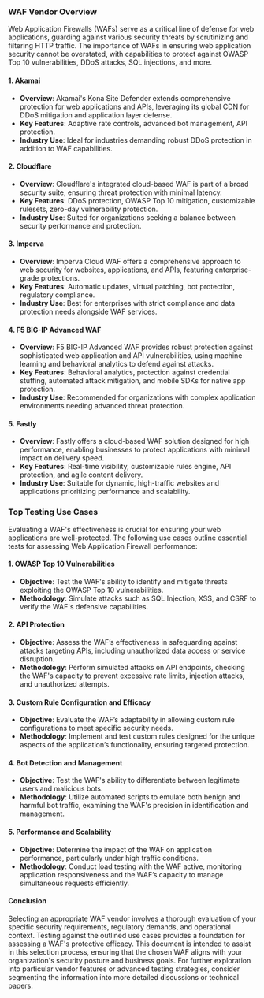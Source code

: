 ### WAF Vendor Overview

Web Application Firewalls (WAFs) serve as a critical line of defense for web applications, guarding against various security threats by scrutinizing and filtering HTTP traffic. The importance of WAFs in ensuring web application security cannot be overstated, with capabilities to protect against OWASP Top 10 vulnerabilities, DDoS attacks, SQL injections, and more.

#### 1. **Akamai**

- **Overview**: Akamai's Kona Site Defender extends comprehensive protection for web applications and APIs, leveraging its global CDN for DDoS mitigation and application layer defense.
- **Key Features**: Adaptive rate controls, advanced bot management, API protection.
- **Industry Use**: Ideal for industries demanding robust DDoS protection in addition to WAF capabilities.

#### 2. **Cloudflare**

- **Overview**: Cloudflare's integrated cloud-based WAF is part of a broad security suite, ensuring threat protection with minimal latency.
- **Key Features**: DDoS protection, OWASP Top 10 mitigation, customizable rulesets, zero-day vulnerability protection.
- **Industry Use**: Suited for organizations seeking a balance between security performance and protection.

#### 3. **Imperva**

- **Overview**: Imperva Cloud WAF offers a comprehensive approach to web security for websites, applications, and APIs, featuring enterprise-grade protections.
- **Key Features**: Automatic updates, virtual patching, bot protection, regulatory compliance.
- **Industry Use**: Best for enterprises with strict compliance and data protection needs alongside WAF services.

#### 4. **F5 BIG-IP Advanced WAF**

- **Overview**: F5 BIG-IP Advanced WAF provides robust protection against sophisticated web application and API vulnerabilities, using machine learning and behavioral analytics to defend against attacks.
- **Key Features**: Behavioral analytics, protection against credential stuffing, automated attack mitigation, and mobile SDKs for native app protection.
- **Industry Use**: Recommended for organizations with complex application environments needing advanced threat protection.

#### 5. **Fastly**

- **Overview**: Fastly offers a cloud-based WAF solution designed for high performance, enabling businesses to protect applications with minimal impact on delivery speed.
- **Key Features**: Real-time visibility, customizable rules engine, API protection, and agile content delivery.
- **Industry Use**: Suitable for dynamic, high-traffic websites and applications prioritizing performance and scalability.

### Top Testing Use Cases

Evaluating a WAF's effectiveness is crucial for ensuring your web applications are well-protected. The following use cases outline essential tests for assessing Web Application Firewall performance:

#### 1. **OWASP Top 10 Vulnerabilities**

- **Objective**: Test the WAF's ability to identify and mitigate threats exploiting the OWASP Top 10 vulnerabilities.
- **Methodology**: Simulate attacks such as SQL Injection, XSS, and CSRF to verify the WAF's defensive capabilities.

#### 2. **API Protection**

- **Objective**: Assess the WAF’s effectiveness in safeguarding against attacks targeting APIs, including unauthorized data access or service disruption.
- **Methodology**: Perform simulated attacks on API endpoints, checking the WAF's capacity to prevent excessive rate limits, injection attacks, and unauthorized attempts.

#### 3. **Custom Rule Configuration and Efficacy**

- **Objective**: Evaluate the WAF’s adaptability in allowing custom rule configurations to meet specific security needs.
- **Methodology**: Implement and test custom rules designed for the unique aspects of the application’s functionality, ensuring targeted protection.

#### 4. **Bot Detection and Management**

- **Objective**: Test the WAF's ability to differentiate between legitimate users and malicious bots.
- **Methodology**: Utilize automated scripts to emulate both benign and harmful bot traffic, examining the WAF's precision in identification and management.

#### 5. **Performance and Scalability**

- **Objective**: Determine the impact of the WAF on application performance, particularly under high traffic conditions.
- **Methodology**: Conduct load testing with the WAF active, monitoring application responsiveness and the WAF’s capacity to manage simultaneous requests efficiently.

#### Conclusion

Selecting an appropriate WAF vendor involves a thorough evaluation of your specific security requirements, regulatory demands, and operational context. Testing against the outlined use cases provides a foundation for assessing a WAF's protective efficacy. This document is intended to assist in this selection process, ensuring that the chosen WAF aligns with your organization's security posture and business goals. For further exploration into particular vendor features or advanced testing strategies, consider segmenting the information into more detailed discussions or technical papers.
